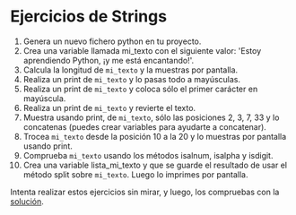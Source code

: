# Ejercicios de Strings

1. Genera un nuevo fichero python en tu proyecto.
2. Crea una variable llamada mi_texto con el siguiente valor: 'Estoy aprendiendo Python, ¡y me está encantando!'.
3. Calcula la longitud de ```mi_texto``` y la muestras por pantalla.
4. Realiza un print de ```mi_texto``` y lo pasas todo a mayúsculas.
5. Realiza un print de ```mi_texto``` y coloca sólo el primer carácter en mayúscula.
6. Realiza un print de ```mi_texto``` y revierte el texto.
7. Muestra usando print, de ```mi_texto```, sólo las posiciones 2, 3, 7, 33 y lo concatenas (puedes crear variables para ayudarte a concatenar).
8. Trocea ```mi_texto``` desde la posición 10 a la 20 y lo muestras por pantalla usando print.
9. Comprueba ```mi_texto``` usando los métodos isalnum, isalpha y isdigit.
10. Crea una variable lista_mi_texto y que se guarde el resultado de usar el método split sobre ```mi_texto```. Luego lo imprimes por pantalla.

Intenta realizar estos ejercicios sin mirar, y luego, los compruebas con la [solución](/8_Strings/solucion_string.py).